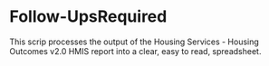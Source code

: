 # Follow-UpsRequired
This scrip processes the output of the Housing Services - Housing Outcomes v2.0 HMIS report into a clear, easy to read, spreadsheet.
